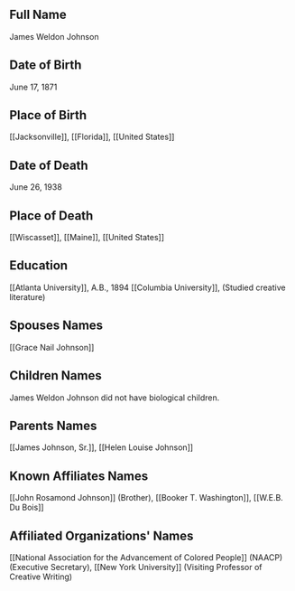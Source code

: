 

## Full Name
James Weldon Johnson

## Date of Birth
June 17, 1871

## Place of Birth
[[Jacksonville]], [[Florida]], [[United States]]

## Date of Death
June 26, 1938

## Place of Death
[[Wiscasset]], [[Maine]], [[United States]]

## Education
[[Atlanta University]], A.B., 1894
[[Columbia University]], (Studied creative literature)

## Spouses Names
[[Grace Nail Johnson]]

## Children Names
James Weldon Johnson did not have biological children.

## Parents Names
[[James Johnson, Sr.]], [[Helen Louise Johnson]]

## Known Affiliates Names
[[John Rosamond Johnson]] (Brother),
[[Booker T. Washington]],
[[W.E.B. Du Bois]]

## Affiliated Organizations' Names
[[National Association for the Advancement of Colored People]] (NAACP) (Executive Secretary),
[[New York University]] (Visiting Professor of Creative Writing)

